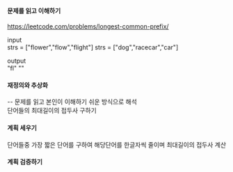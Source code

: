 #### 문제를 읽고 이해하기
https://leetcode.com/problems/longest-common-prefix/

input</br>
strs = ["flower","flow","flight"]
strs = ["dog","racecar","car"]


output</br>
"fl"
""


#### 재정의와 추상화<br>
-- 문제를 읽고 본인이 이해하기 쉬운 방식으로 해석<br>
단어들의 최대길이의 접두사 구하기

#### 계획 세우기<br>
단어들중 가장 짧은 단어를 구하여 해당단어를 한글자씩 줄이며 최대길이의 접두사 계산

#### 계획 검증하기
